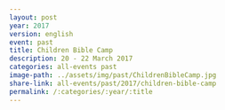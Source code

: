 ```yaml
---
layout: post
year: 2017
version: english
event: past
title: Children Bible Camp
description: 20 - 22 March 2017
categories: all-events past
image-path: ../assets/img/past/ChildrenBibleCamp.jpg
share-link: all-events/past/2017/children-bible-camp
permalink: /:categories/:year/:title
---
```

